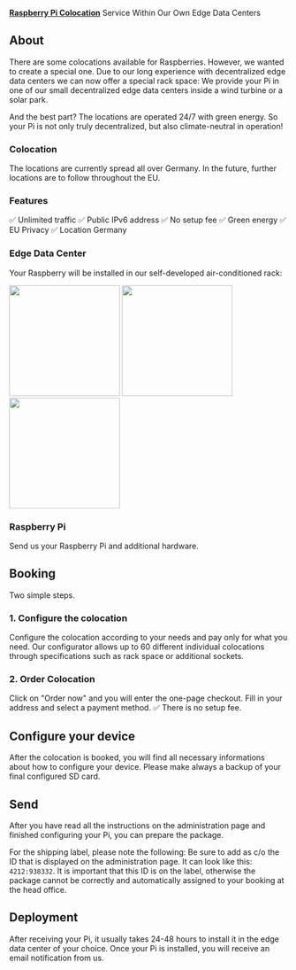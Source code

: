 **[Raspberry Pi Colocation](https://examesh.de/en/instances/pi/colocation/)** Service Within Our Own Edge Data Centers


## About
There are some colocations available for Raspberries. However, we wanted to create a special one. Due to our long experience with decentralized edge data centers we can now offer a special rack space: We provide your Pi in one of our small decentralized edge data centers inside a wind turbine or a solar park.

And the best part? The locations are operated 24/7 with green energy. So your Pi is not only truly decentralized, but also climate-neutral in operation!

### Colocation
The locations are currently spread all over Germany. In the future, further locations are to follow throughout the EU.

### Features
✅ Unlimited traffic
✅ Public IPv6 address
✅ No setup fee
✅ Green energy
✅ EU Privacy
✅ Location Germany

### Edge Data Center
Your Raspberry will be installed in our self-developed air-conditioned rack:

<img src="https://pi-colocation.com/images/gallery/pi-colocation-rack.jpg" width=200px> <img src="https://pi-colocation.com/images/gallery/pi-colocation-rack.jpg" width=200px> <img src="https://pi-colocation.com/images/gallery/pi-colocation-wind-turbine.jpg" width=200px>

### Raspberry Pi
Send us your Raspberry Pi and additional hardware.

## Booking
Two simple steps.

### 1. Configure the colocation
Configure the colocation according to your needs and pay only for what you need.  Our configurator allows up to 60 different individual colocations through specifications such as rack space or additional sockets.

### 2. Order Colocation
Click on "Order now" and you will enter the one-page checkout. Fill in your address and select a payment method. ✅ There is no setup fee.

## Configure your device
After the colocation is booked, you will find all necessary informations about how to configure your device. Please make always a backup of your final configured SD card.

## Send

After you have read all the instructions on the administration page and finished configuring your Pi, you can prepare the package.

For the shipping label, please note the following: Be sure to add as c/o the ID that is displayed on the administration page. It can look like this: `4212:938332`. It is important that this ID is on the label, otherwise the package cannot be correctly and automatically assigned to your booking at the head office.


## Deployment

After receiving your Pi, it usually takes 24-48 hours to install it in the edge data center of your choice. 
Once your Pi is installed, you will receive an email notification from us.
